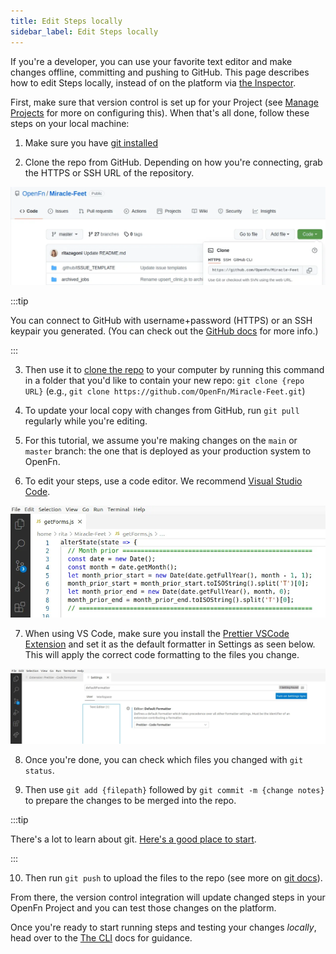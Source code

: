 ```yaml
---
title: Edit Steps locally
sidebar_label: Edit Steps locally
---
```


If you're a developer, you can use your favorite text editor and make changes
offline, committing and pushing to GitHub. This page describes how to edit Steps
locally, instead of on the platform via
[the Inspector](/documentation/build/steps/step-editor).

First, make sure that version control is set up for your Project (see
[Manage Projects](/documentation/manage-projects/platform-mgmt) for more on
configuring this). When that's all done, follow these steps on your local
machine:

1. Make sure you have
   [git installed](https://git-scm.com/book/en/v2/Getting-Started-Installing-Git)

2. Clone the repo from GitHub. Depending on how you're connecting, grab the
   HTTPS or SSH URL of the repository.

![GH Clone URL](/img/git_clone_url.webp)

:::tip

You can connect to GitHub with username+password (HTTPS) or an SSH keypair you
generated. (You can check out the
[GitHub docs](https://docs.github.com/en/get-started/getting-started-with-git/about-remote-repositories)
for more info.)

:::

3. Then use it to
   [clone the repo](https://docs.github.com/en/repositories/creating-and-managing-repositories/cloning-a-repository)
   to your computer by running this command in a folder that you'd like to
   contain your new repo: `git clone {repo URL}` (e.g.,
   `git clone https://github.com/OpenFn/Miracle-Feet.git`)

4. To update your local copy with changes from GitHub, run `git pull` regularly
   while you're editing.

5. For this tutorial, we assume you're making changes on the `main` or `master`
   branch: the one that is deployed as your production system to OpenFn.

6. To edit your steps, use a code editor. We recommend
   [Visual Studio Code](https://code.visualstudio.com/download).

![VS Code](/img/edit_job_vscode.webp)

7. When using VS Code, make sure you install the
   [Prettier VSCode Extension](https://marketplace.visualstudio.com/items?itemName=esbenp.prettier-vscode)
   and set it as the default formatter in Settings as seen below. This will apply
   the correct code formatting to the files you change.

![Prettier](/img/prettier.webp)

8. Once you're done, you can check which files you changed with `git status`.

9. Then use `git add {filepath}` followed by `git commit -m {change notes}` to
   prepare the changes to be merged into the repo.

:::tip

There's a lot to learn about git.
[Here's a good place to start](https://github.com/git-guides/git-commit).

:::

10. Then run `git push` to upload the files to the repo (see more on
    [git docs](https://github.com/git-guides/git-push)).

From there, the version control integration will update changed steps in your
OpenFn Project and you can test those changes on the platform.

Once you're ready to start running steps and testing your changes _locally_,
head over to the [The CLI](/documentation/cli) docs for guidance.
